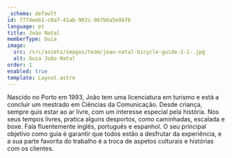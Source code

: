 ```yaml
---
_schema: default
id: 7774eeb1-c0a7-41ab-902c-967b6a5e86fb
language: pt
title: João Natal
memberType: Guia
image:
  src: /src/assets/images/team/joao-natal-bicycle-guide-2-1-.jpg
  alt: Guia João Natal
order: 1
enabled: true
template: Layout.astro
---
```


Nascido no Porto em 1993, João tem uma licenciatura em turismo e está a concluir
um mestrado em Ciências da Comunicação. Desde criança, sempre quis estar ao ar
livre, com um interesse especial pela história. Nos seus tempos livres, pratica
alguns desportos, como caminhadas, escalada e boxe. Fala fluentemente inglês,
português e espanhol. O seu principal objetivo como guia é garantir que todos
estão a desfrutar da experiência, e a sua parte favorita do trabalho é a troca
de aspetos culturais e histórias com os clientes.
